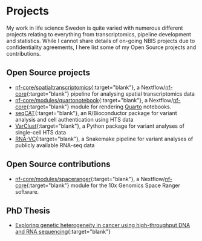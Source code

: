 # Projects

My work in life science Sweden is quite varied with numerous different projects
relating to everything from transcriptomics, pipeline development and
statistics. While I cannot share details of on-going NBIS projects due to
confidentiality agreements, I here list some of my Open Source projects and
contributions.

## Open Source projects

- [nf-core/spatialtranscriptomics](https://github.com/nf-core/spatialtranscriptomics){:target="blank"},
  a Nextflow/[nf-core](https://nf-co.re/){:target="blank"} pipeline for
  analysing spatial transcriptomics data
- [nf-core/modules/quartonotebook](https://nf-co.re/modules/quartonotebook){:target="blank"},
  a Nextflow/[nf-core](https://nf-co.re/){:target="blank"} module for rendering
  [Quarto](https://quarto.org/) notebooks.
- [seqCAT](https://www.bioconductor.org/packages/release/bioc/html/seqCAT.html){:target="blank"},
  an R/Bioconductor package for variant analysis and cell authentication using
  HTS data
- [VarClust](https://github.com/fasterius/VarClust){:target="blank"}, a Python package for
  variant analyses of single-cell HTS data
- [RNA-VC](https://github.com/fasterius/RNA-VC){:target="blank"}, a Snakemake pipeline for
  variant analyses of publicly available RNA-seq data

## Open Source contributions

- [nf-core/modules/spaceranger](https://nf-co.re/modules/spaceranger_count){:target="blank"},
  a Nextflow/[nf-core](https://nf-co.re/){:target="blank"} module for the 10x
  Genomics Space Ranger software.

## PhD Thesis

- [Exploring genetic heterogeneity in cancer using high-throughput DNA and RNA
  sequencing](https://www.diva-portal.org/smash/record.jsf?pid=diva2%3A1245671&dswid=-5743){:target="blank"}
